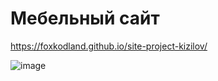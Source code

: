 # Мебельный сайт
https://foxkodland.github.io/site-project-kizilov/

![image](https://github.com/foxkodland/site-project-kizilov/assets/102648390/8ec22c14-2022-4562-a773-8d0ee7381457)
